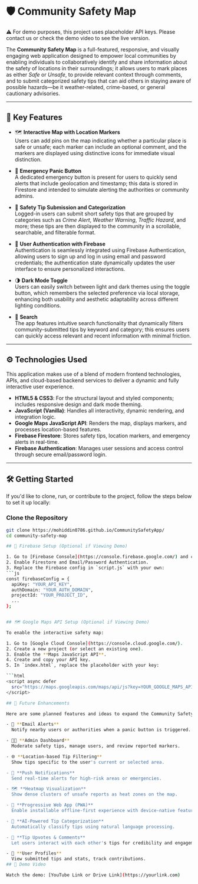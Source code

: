 # 🛡️ Community Safety Map

⚠️ For demo purposes, this project uses placeholder API keys. Please contact us or check the demo video to see the live version.

The **Community Safety Map** is a full-featured, responsive, and visually engaging web application designed to empower local communities by enabling individuals to collaboratively identify and share information about the safety of locations in their surroundings; it allows users to mark places as either *Safe* or *Unsafe*, to provide relevant context through comments, and to submit categorized safety tips that can aid others in staying aware of possible hazards—be it weather-related, crime-based, or general cautionary advisories.

---

## 🌟 Key Features

- 🗺️ **Interactive Map with Location Markers**  
  Users can add pins on the map indicating whether a particular place is safe or unsafe; each marker can include an optional comment, and the markers are displayed using distinctive icons for immediate visual distinction.

- 🚨 **Emergency Panic Button**  
  A dedicated emergency button is present for users to quickly send alerts that include geolocation and timestamp; this data is stored in Firestore and intended to simulate alerting the authorities or community admins.

- 💬 **Safety Tip Submission and Categorization**  
  Logged-in users can submit short safety tips that are grouped by categories such as *Crime Alert*, *Weather Warning*, *Traffic Hazard*, and more; these tips are then displayed to the community in a scrollable, searchable, and filterable format.

- 🔐 **User Authentication with Firebase**  
  Authentication is seamlessly integrated using Firebase Authentication, allowing users to sign up and log in using email and password credentials; the authentication state dynamically updates the user interface to ensure personalized interactions.

- 🌗 **Dark Mode Toggle**  
  Users can easily switch between light and dark themes using the toggle button, which remembers the selected preference via local storage, enhancing both usability and aesthetic adaptability across different lighting conditions.

- 🔎 **Search**  
  The app features intuitive search functionality that dynamically filters community-submitted tips by keyword and category; this ensures users can quickly access relevant and recent information with minimal friction.

---

## ⚙️ Technologies Used

This application makes use of a blend of modern frontend technologies, APIs, and cloud-based backend services to deliver a dynamic and fully interactive user experience.

- **HTML5 & CSS3**: For the structural layout and styled components; includes responsive design and dark mode theming.
- **JavaScript (Vanilla)**: Handles all interactivity, dynamic rendering, and integration logic.
- **Google Maps JavaScript API**: Renders the map, displays markers, and processes location-based features.
- **Firebase Firestore**: Stores safety tips, location markers, and emergency alerts in real-time.
- **Firebase Authentication**: Manages user sessions and access control through secure email/password login.

---

## 🛠️ Getting Started

If you'd like to clone, run, or contribute to the project, follow the steps below to set it up locally:

###  Clone the Repository

```bash
git clone https://mohiddin0786.github.io/CommunitySafetyApp/
cd community-safety-map

## 🔧 Firebase Setup (Optional if Viewing Demo)

1. Go to [Firebase Console](https://console.firebase.google.com/) and create a project.
2. Enable Firestore and Email/Password Authentication.
3. Replace the Firebase config in `script.js` with your own:
```js
const firebaseConfig = {
  apiKey: "YOUR_API_KEY",
  authDomain: "YOUR_AUTH_DOMAIN",
  projectId: "YOUR_PROJECT_ID",
  ...
};


## 🗺️ Google Maps API Setup (Optional if Viewing Demo)

To enable the interactive safety map:

1. Go to [Google Cloud Console](https://console.cloud.google.com/).
2. Create a new project (or select an existing one).
3. Enable the **Maps JavaScript API**.
4. Create and copy your API key.
5. In `index.html`, replace the placeholder with your key:

```html
<script async defer
  src="https://maps.googleapis.com/maps/api/js?key=YOUR_GOOGLE_MAPS_API_KEY&callback=initMap&libraries=visualization">
</script>

## 🔮 Future Enhancements

Here are some planned features and ideas to expand the Community Safety Map:

- 📨 **Email Alerts**  
  Notify nearby users or authorities when a panic button is triggered.

- 🧑‍💼 **Admin Dashboard**  
  Moderate safety tips, manage users, and review reported markers.

- 🌐 **Location-based Tip Filtering**  
  Show tips specific to the user's current or selected area.

- 🔔 **Push Notifications**  
  Send real-time alerts for high-risk areas or emergencies.

- 🗺️ **Heatmap Visualization**  
  Show dense clusters of unsafe reports as heat zones on the map.

- 📱 **Progressive Web App (PWA)**  
  Enable installable offline-first experience with device-native features.

- 🧠 **AI-Powered Tip Categorization**  
  Automatically classify tips using natural language processing.

- 💬 **Tip Upvotes & Comments**  
  Let users interact with each other's tips for credibility and engagement.

- 👥 **User Profiles**  
  View submitted tips and stats, track contributions.
## 🎥 Demo Video

Watch the demo: [YouTube Link or Drive Link](https://yourlink.com)

